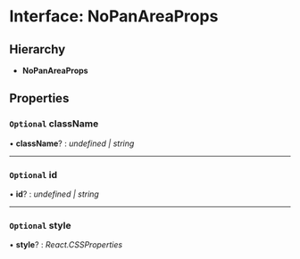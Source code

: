 # Interface: NoPanAreaProps

## Hierarchy

- **NoPanAreaProps**

## Properties

### `Optional` className

• **className**? : _undefined | string_

---

### `Optional` id

• **id**? : _undefined | string_

---

### `Optional` style

• **style**? : _React.CSSProperties_
